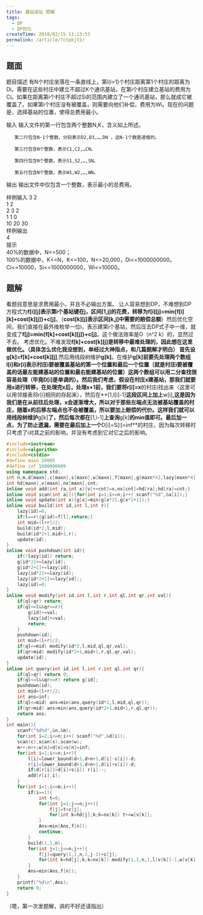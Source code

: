 ```yaml
---
title: 基站选址 题解
tags: 
  - DP
  - DP优化
createTime: 2018/02/15 11:13:53
permalink: /article/7ctpkjt2/
---
```


## 题面

题目描述
       有N个村庄坐落在一条直线上，第i(i>1)个村庄距离第1个村庄的距离为Di。需要在这些村庄中建立不超过K个通讯基站，在第i个村庄建立基站的费用为Ci。如果在距离第i个村庄不超过Si的范围内建立了一个通讯基站，那么就成它被覆盖了。如果第i个村庄没有被覆盖，则需要向他们补偿，费用为Wi。现在的问题是，选择基站的位置，使得总费用最小。

输入
       输入文件的第一行包含两个整数N,K，含义如上所述。

       第二行包含N-1个整数，分别表示D2,D3,…,DN ，这N-1个数是递增的。
    
       第三行包含N个整数，表示C1,C2,…CN。
    
       第四行包含N个整数，表示S1,S2,…,SN。
    
       第五行包含N个整数，表示W1,W2,…,WN。

输出
       输出文件中仅包含一个整数，表示最小的总费用。

样例输入
3 2  
1 2  
2 3 2  
1 1 0  
10 20 30  
样例输出  
4  
提示  
 40%的数据中，N<=500；  
100%的数据中，K<=N，K<=100，N<=20,000，Di<=1000000000，Ci<=10000，Si<=1000000000，Wi<=10000。

## 题解
看题目意思是求费用最小，并且不必输出方案。
让人容易想到DP，不难想到DP方程式为**f[i][j]**表示第i个基站键在j，区间**[1,j]**的花费，转移为**f[i][j]=min{f[i][k]+cost[k][j]}+c[j]**。（**cost[k][j]表示区间[k,j]中需要的赔偿总额**）然后优化空间，我们直接在最外维枚举一位i，表示建第i个基站，然后压去DP式子中一维，就变成了**f[j]=min{f[k]+cost\[k][j]}+c[j]**。这个做法效率是O（n^2 k）的，显然过不去。
考虑优化。不难发现**f[k]+cost\[k\][j]**是转移中最难处理的，因此想在这里做优化。（具体怎么优化我没想到，单经过大神指点，和几篇题解才明白）
首先设**g[k]=f[k]+cost\[k][j]**,然后用线段树维护**g[k]**。在维护**g[k]**前要先处理两个数组**l[i]和r[i]**表示村庄i要被覆盖基站的第一个位置和最后一个位置（就是村庄i要被覆盖的话最左能建基站的位置和最右能建基站的位置）这两个数组可以用二分查找很容易处理（毕竟D[i]是单调的）。然后我们考虑，假设在村庄x建基站，那我们就要用x进行转移，在处理完x后，处理x+1前，我们要将**r[i]=x**的村庄i找出来（这里可以用邻接表将r[i]相同的存起来），然后在**[1,l[i]-1]**这段区间上加上**w[i]**,这是因为我们是在从前往后处理，x会逐渐增大，所以对于那些左端点无法被基站覆盖的村庄，随着x的后移左端点也不会被覆盖，所以要加上赔偿的代价。这样我们就可以用线段树维护**g[k]**了，然后每次都在**[1,i-1]**上查询**g[k]**的min值即可。最后加一点，为了防止遗漏，需要在最后加上一个**D[i]=S[i]=inf**的村庄，因为每次转移时只考虑了i对其之前的影响，并没有考虑到它对它之后的影响。

```c++
#include<iostream>
#include<algorithm>
#include<cstdio>
#define maxn 20005
#define inf 1000000009
using namespace std;
int n,m,d[maxn],c[maxn],s[maxn],w[maxn],f[maxn],g[maxn*4],lazy[maxn*4],l[maxn],r[maxn],Ans=100000009;
int hd[maxn],v[maxn],nx[maxn],cnt;
inline void add(int ra,int x){v[++cnt]=x,nx[cnt]=hd[ra];hd[ra]=cnt;}
inline void scan(int a[]){for(int i=1;i<=n;i++) scanf("%d",&a[i]);}
inline void update(int x){g[x]=min(g[x*2],g[x*2+1]);}
inline void build(int id,int l,int r){
	lazy[id]=0;
	if(l==r){g[id]=f[l];return;}
	int mid=(l+r)/2;
	build(id*2,l,mid);
	build(id*2+1,mid+1,r);
	update(id);
}
inline void pushdown(int id){
	if(!lazy[id]) return;
	g[id*2]+=lazy[id];
	g[id*2+1]+=lazy[id];
	lazy[id*2]+=lazy[id];
	lazy[id*2+1]+=lazy[id];;
	lazy[id]=0;
}
inline void modify(int id,int l,int r,int ql,int qr,int val){
	if(ql>qr) return;
	if(ql<=l&&qr>=r){
		g[id]+=val;
		lazy[id]+=val;
		return;
	}
	pushdown(id);
	int mid=(l+r)/2;
	if(ql<=mid) modify(id*2,l,mid,ql,qr,val);
	if(qr>mid) modify(id*2+1,mid+1,r,ql,qr,val);
	update(id);
}
inline int query(int id,int l,int r,int ql,int qr){
	if(ql>qr) return 0;
	if(ql<=l&&qr>=r) return g[id];
	pushdown(id);
	int mid=(l+r)/2;
	int ans=inf;
	if(ql<=mid) ans=min(ans,query(id*2,l,mid,ql,qr));
	if(qr>mid) ans=min(ans,query(id*2+1,mid+1,r,ql,qr));
	return ans;
}
int main(){
	scanf("%d%d",&n,&m);
	for(int i=2;i<=n;i++) scanf("%d",&d[i]);
	scan(c),scan(s),scan(w);
	m++;n++;w[n]=d[n]=s[n]=inf;
	for(int i=1;i<=n;i++){
		l[i]=lower_bound(d+1,d+n+1,d[i]-s[i])-d;
		r[i]=lower_bound(d+1,d+n+1,d[i]+s[i])-d;
		if(d[r[i]]>d[i]+s[i]) r[i]--;
		add(r[i],i);
	}
	for(int i=1;i<=m;i++){
		if(i==1){
			int t=0;
			for(int j=1;j<=n;j++){
				f[j]=t+c[j];
				for(int k=hd[j];k;k=nx[k]) t+=w[v[k]];
			}
			Ans=min(Ans,f[n]);
			continue;
		}
		build(1,1,n);
		for(int j=1;j<=n;j++){
			f[j]=query(1,1,n,1,j-1)+c[j];
			for(int k=hd[j];k;k=nx[k]) modify(1,1,n,1,l[v[k]]-1,w[v[k]]);
		}
		Ans=min(Ans,f[n]);
	}
	printf("%d\n",Ans);
	return 0;
}
```
（嗯，第一次发题解，讲的不好还请指出）
